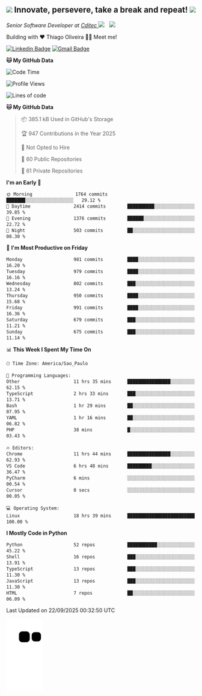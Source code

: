 <h2><img src="https://emojis.slackmojis.com/emojis/images/1531849430/4246/blob-sunglasses.gif?1531849430" width="30"/> Innovate, persevere, take a break and repeat! <img src="https://media.giphy.com/media/12oufCB0MyZ1Go/giphy.gif" width="50"></h2>
<img align='right' src="https://media.giphy.com/media/M9gbBd9nbDrOTu1Mqx/giphy.gif" width="230">
<p><em>Senior Software Developer at <a href="https://www.cditec.com.br/">Cditec
</a><img src="https://media.giphy.com/media/WUlplcMpOCEmTGBtBW/giphy.gif" width="30"> 
</em></p>



Building with ❤️ Thiago Oliveira 👋🏽 Meet me!

[![Linkedin Badge](https://img.shields.io/badge/-Thiago-blue?style=flat-square&logo=Linkedin&logoColor=white&link=https://www.linkedin.com/in/tgmarinho/)](https://www.linkedin.com/in/thiagoceconelo/) 
[![Gmail Badge](https://img.shields.io/badge/-thiceconelo@gmail.com-c14438?style=flat-square&logo=Gmail&logoColor=white&link=mailto:thiceconelo@gmail.com)](mailto:thiceconelo@gmail.com)

</em></p>

<!-- <span style="height ">
![Anurag's GitHub stats](https://github-readme-stats.vercel.app/api?username=arthurspk&show_icons=true&theme=tokyonight)
</span> -->

**🐱 My GitHub Data** 
<!--START_SECTION:waka-->
![Code Time](http://img.shields.io/badge/Code%20Time-3%2C692%20hrs%2037%20mins-blue)

![Profile Views](http://img.shields.io/badge/Profile%20Views-0-blue)

![Lines of code](https://img.shields.io/badge/From%20Hello%20World%20I%27ve%20Written-10.6%20million%20lines%20of%20code-blue)

**🐱 My GitHub Data** 

> 📦 385.1 kB Used in GitHub's Storage 
 > 
> 🏆 947 Contributions in the Year 2025
 > 
> 🚫 Not Opted to Hire
 > 
> 📜 60 Public Repositories 
 > 
> 🔑 61 Private Repositories 
 > 
**I'm an Early 🐤** 

```text
🌞 Morning                1764 commits        ███████░░░░░░░░░░░░░░░░░░   29.12 % 
🌆 Daytime                2414 commits        ██████████░░░░░░░░░░░░░░░   39.85 % 
🌃 Evening                1376 commits        ██████░░░░░░░░░░░░░░░░░░░   22.72 % 
🌙 Night                  503 commits         ██░░░░░░░░░░░░░░░░░░░░░░░   08.30 % 
```
📅 **I'm Most Productive on Friday** 

```text
Monday                   981 commits         ████░░░░░░░░░░░░░░░░░░░░░   16.20 % 
Tuesday                  979 commits         ████░░░░░░░░░░░░░░░░░░░░░   16.16 % 
Wednesday                802 commits         ███░░░░░░░░░░░░░░░░░░░░░░   13.24 % 
Thursday                 950 commits         ████░░░░░░░░░░░░░░░░░░░░░   15.68 % 
Friday                   991 commits         ████░░░░░░░░░░░░░░░░░░░░░   16.36 % 
Saturday                 679 commits         ███░░░░░░░░░░░░░░░░░░░░░░   11.21 % 
Sunday                   675 commits         ███░░░░░░░░░░░░░░░░░░░░░░   11.14 % 
```


📊 **This Week I Spent My Time On** 

```text
🕑︎ Time Zone: America/Sao_Paulo

💬 Programming Languages: 
Other                    11 hrs 35 mins      ████████████████░░░░░░░░░   62.15 % 
TypeScript               2 hrs 33 mins       ███░░░░░░░░░░░░░░░░░░░░░░   13.71 % 
Bash                     1 hr 29 mins        ██░░░░░░░░░░░░░░░░░░░░░░░   07.95 % 
YAML                     1 hr 16 mins        ██░░░░░░░░░░░░░░░░░░░░░░░   06.82 % 
PHP                      38 mins             █░░░░░░░░░░░░░░░░░░░░░░░░   03.43 % 

🔥 Editors: 
Chrome                   11 hrs 44 mins      ████████████████░░░░░░░░░   62.93 % 
VS Code                  6 hrs 48 mins       █████████░░░░░░░░░░░░░░░░   36.47 % 
PyCharm                  6 mins              ░░░░░░░░░░░░░░░░░░░░░░░░░   00.54 % 
Cursor                   0 secs              ░░░░░░░░░░░░░░░░░░░░░░░░░   00.05 % 

💻 Operating System: 
Linux                    18 hrs 39 mins      █████████████████████████   100.00 % 
```

**I Mostly Code in Python** 

```text
Python                   52 repos            ███████████░░░░░░░░░░░░░░   45.22 % 
Shell                    16 repos            ███░░░░░░░░░░░░░░░░░░░░░░   13.91 % 
TypeScript               13 repos            ███░░░░░░░░░░░░░░░░░░░░░░   11.30 % 
JavaScript               13 repos            ███░░░░░░░░░░░░░░░░░░░░░░   11.30 % 
HTML                     7 repos             ██░░░░░░░░░░░░░░░░░░░░░░░   06.09 % 
```




 Last Updated on 22/09/2025 00:32:50 UTC
<!--END_SECTION:waka-->

![Snake animation](https://github.com/rafaballerini/rafaballerini/blob/output/github-contribution-grid-snake.svg)


<!---
ceconelo/ceconelo is a ✨ special ✨ repository because its `README.md` (this file) appears on your GitHub profile.
You can click the Preview link to take a look at your changes.
--->
